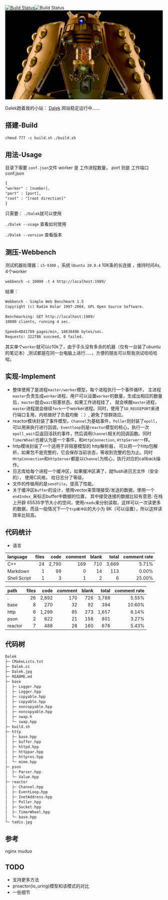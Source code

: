 <a href="https://travis-ci.org/caozhiyi/CppNet"><img src="https://travis-ci.org/caozhiyi/CppNet.svg?branch=master" alt="Build Status"></a>![Build Status](https://img.shields.io/badge/language-c++-writek.svg)
![dw](Dalek.jpg)

Dalek跑着我的小站：
[Dalek](http://www.pinkdoc.cn)
网站稳定运行中......
## 搭建-Build
`chmod 777 -c build.sh`
`./build.sh`
## 用法-Usage
目录下需要 `conf.json`文件
worker 是 工作进程数量，
port 则是 工作端口
conf.json
```
{
"worker" : [number]，
"port" : [port],
"root" : "[root direction]"
}
```
只需要：
`./Dalek`就可以使用

`./Dalek --usage` 查看如何使用

`./Dalek --version` 查看版本
## 测压-Webbench
测试机器处理器：`i5-9300` ，系统 `Ubuntu 20.0.4`
10K条的长连接 ，维持时间4s, 4个worker
```
webbench -c 10000 -t 4 http://localhost:1989/
```
结果：
```
Webbench - Simple Web Benchmark 1.5
Copyright (c) Radim Kolar 1997-2004, GPL Open Source Software.

Benchmarking: GET http://localhost:1989/
10000 clients, running 4 sec.

Speed=4841789 pages/min, 18630496 bytes/sec.
Requests: 322786 susceed, 0 failed.

```
 其实单个`worker`就可以c10k了，由于手头没有多余的机器（仅有一台装了ubuntu的笔记本）,测试都是在同一台电脑上进行.....，方便的朋友可以帮我测试哈哈哈哈。

## 实现-Implement
* 整体使用了是进程`master/worker`模型，每个进程执行一个事件循环， 主进程`master`负责生成`worker`进程，用户可以设置`worker`的数量，生成出相应的数量后，`master`就会`wait`阻塞状态。如果工作进程挂了，
就会唤醒`master`进程，`master`进程就会继续`fork`一个worker进程。同时，使用了`SO_REUSEPORT`来进行端口复用，内核做好了负载均衡 ：）, 避免了惊群效应。
* reactor模块封装了事件模型，`Channel`为基础事件，`Poller`则封装了`epoll`，可以用来执行进行回调，`Eventloop`则是`reactor`模型的核心，执行一次`epoll_wait`后返回活跃的事件，然后调用`Channel`相关的回调函数。同时 `TimerWheel`也被认为是一个事件，和`HttpConnection`, `HttpServer`一样。
* http模块封装了一个适用于非阻塞模型的 http解析器， 可以把一个http包解析，如果包不是完整的，它会保存当前状态，等收到完整的包为止。同时`HttpConnection`和`HttpServer`都是以`Channel`为核心，执行对应的callback操作。
* 日志库给每个进程一个缓冲区，如果缓冲区满了，就flush进日志文件（安全的）， 使用C风格， 给日志分了等级。
* 文件的传输用的是`sendfile`，提高了性能。
* 关于缓冲区`Buffer`的设计，使用vector来管理接受/发送的数据，使用一个`endIndex_`来标志buffer中数据的位置， 其中接受连接的数据比较有意思:
在栈上开辟 65535字节大小的空间，使用`readv`来分别读取，这样可以一次读更多的数据，而且一般情况下一个`tcp缓冲区`的大小为 8K（可以设置），所以这样读效率比较高。
## 代码统计
* 语言

| language | files | code | comment | blank | total | comment rate |
| :--- | ---: | ---: | ---: | ---: | ---: | ---: |
| C++ | 24 | 2,790 | 169 | 710 | 3,669 | 5.71% |
| Markdown | 1 | 99 | 0 | 14 | 113 | 0.00% |
| Shell Script | 1 | 3 | 1 | 2 | 6 | 25.00% |

| path | files | code | comment | blank | total | comment rate |
| :--- | ---: | ---: | ---: | ---: | ---: | ---: |
| . | 26 | 2,892 | 170 | 726 | 3,788 | 5.55% |
| base | 8 | 270 | 32 | 92 | 394 | 10.60% |
| http | 6 | 1,299 | 85 | 273 | 1,657 | 6.14% |
| pson | 2 | 622 | 21 | 158 | 801 | 3.27% |
| reactor | 7 | 488 | 28 | 160 | 676 | 5.43% |

## 代码树
```
Dalek
├─ CMakeLists.txt
├─ Dalek.cc
├─ Dalek.jpg
├─ README.md
├─ base
│  ├─ Logger.hpp
│  ├─ Logger.hpp
│  ├─ copyable.hpp
│  ├─ copyable.hpp
│  ├─ noncopyable.hpp
│  ├─ noncopyable.hpp
│  ├─ swap.h
│  └─ swap.hpp
├─ build.sh
├─ http
│  ├─ base.hpp
│  ├─ buffer.hpp
│  ├─ httpd.hpp
│  ├─ httppar.hpp
│  ├─ httpres.hpp
│  └─ mime.hpp
├─ pson
│  ├─ Parser.hpp
│  └─ Value.hpp
├─ reactor
│  ├─ Channel.hpp
│  ├─ EventLoop.hpp
│  ├─ InetAddress.hpp
│  ├─ Poller.hpp
│  ├─ Socket.hpp
│  ├─ TimerWheel.hpp
│  └─ base.hpp
└─ tadis.jpg

```

## 参考
nginx
muduo
## TODO 
* 支持更多方法
* proactor(io_uring)模型和该模式的对比
* 一些细节



